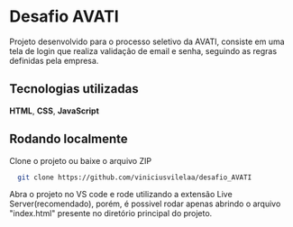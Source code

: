 
# Desafio AVATI

Projeto desenvolvido para o processo seletivo da AVATI, consiste em uma tela de login que realiza validação de email e senha, seguindo as regras definidas pela empresa.






## Tecnologias utilizadas

**HTML**, **CSS**, **JavaScript**
## Rodando localmente

Clone o projeto ou baixe o arquivo ZIP

```bash
  git clone https://github.com/viniciusvilelaa/desafio_AVATI
```

Abra o projeto no VS code e rode utilizando a extensão Live Server(recomendado), porém, é possivel rodar apenas abrindo o arquivo "index.html" presente no diretório principal do projeto.


